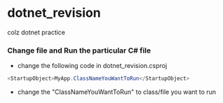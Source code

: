 # dotnet_revision
colz dotnet practice

### Change file and Run the particular C# file


- change the following code  in dotnet_revision.csproj
```csharp
<StartupObject>MyApp.ClassNameYouWantToRun</StartupObject>
```
- change the "ClassNameYouWantToRun" to class/file you want to run
